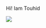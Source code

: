 Hi! Iam Touhid

<img src="https://github-readme-stats.vercel.app/api?username=touhid-1&&show_icons=true&title_color=ffffff&icon_color=bb2acf&text_color=daf7dc&bg_color=151515" />
